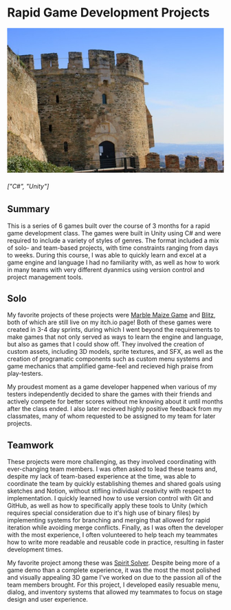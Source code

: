 # Rapid Game Development Projects

![Test Image](./images/kastra.jpg)

###### ["C#", "Unity"]

## Summary

This is a series of 6 games built over the course of 3 months for a rapid game development class. The games were built in Unity using C# and were required to include a variety of styles of genres. The format included a mix of solo- and team-based projects, with time constraints ranging from days to weeks. During this course, I was able to quickly learn and excel at a game engine and language I had no familiarity with, as well as how to work in many teams with very different dyanmics using version control and project management tools.

## Solo

My favorite projects of these projects were [Marble Maize Game](https://remivaughan.itch.io/cs3113-exercise-2) and [Blitz](https://remivaughan.itch.io/cs3113-exercise-3), both of which are still live on my itch.io page! Both of these games were created in 3-4 day sprints, during which I went beyond the requirements to make games that not only served as ways to learn the engine and language, but also as games that I could show off. They involved the creation of custom assets, including 3D models, sprite textures, and SFX, as well as the creation of programatic components such as custom menu systems and game mechanics that amplified game-feel and recieved high praise from play-testers.

My proudest moment as a game developer happened when various of my testers independently decided to share the games with their friends and actively compete for better scores without me knowing about it until months after the class ended. I also later recieved highly positive feedback from my classmates, many of whom requested to be assigned to my team for later projects.

## Teamwork

These projects were more challenging, as they involved coordinating with ever-changing team members. I was often asked to lead these teams and, despite my lack of team-based experience at the time, was able to coordinate the team by quickly establishing themes and shared goals using sketches and Notion, without stifling individual creativity with respect to implementation. I quickly learned how to use version control with Git and GitHub, as well as how to specifically apply these tools to Unity (which requires special consideration due to it's high use of binary files) by implementing systems for branching and merging that allowed for rapid iteration while avoiding merge conflicts. Finally, as I was often the developer with the most experience, I often volunteered to help teach my teammates how to write more readable and reusable code in practice, resulting in faster development times.

My favorite project among these was [Spirit Solver](https://remivaughan.itch.io/cs3113-exercise-6). Despite being more of a game demo than a complete experience, it was the most the most polished and visually appealing 3D game I've worked on due to the passion all of the team members brought. For this project, I developed easily resuable menu, dialog, and inventory systems that allowed my teammates to focus on stage design and user experience.
